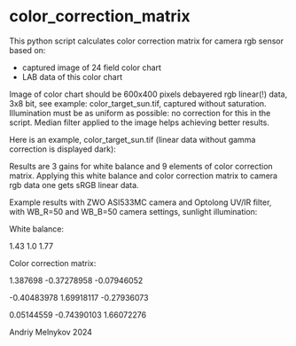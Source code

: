 # color_correction_matrix
This python script calculates color correction matrix for camera rgb sensor based on:
 - captured image of 24 field color chart
 - LAB data of this color chart

Image of color chart should be 600x400 pixels debayered rgb linear(!) data, 3x8 bit, see example: color_target_sun.tif, captured without saturation.
Illumination must be as uniform as possible: no correction for this in the script.
Median filter applied to the image helps achieving better results.

Here is an example, color_target_sun.tif (linear data without gamma correction is displayed dark):



Results are 3 gains for white balance and 9 elements of color correction matrix.
Applying this white balance and color correction matrix to camera rgb data one gets sRGB linear data.

Example results with ZWO ASI533MC camera and Optolong UV/IR filter, with WB_R=50 and WB_B=50 camera settings, sunlight illumination:

White balance:

1.43	1.0		1.77

Color correction matrix:

1.387698		-0.37278958		-0.07946052

-0.40483978		1.69918117		-0.27936073

0.05144559		-0.74390103		1.66072276
 
 
 
 Andriy Melnykov 2024
